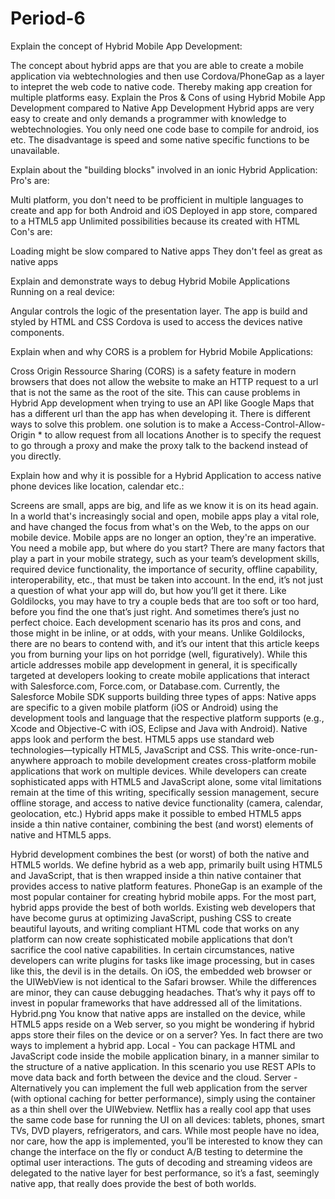 # Period-6

 Explain the concept of Hybrid Mobile App Development:

The concept about hybrid apps are that you are able to create a mobile application via webtechnologies and then use Cordova/PhoneGap as a layer to intepret the web code to native code. Thereby making app creation for multiple platforms easy. Explain the Pros & Cons of using Hybrid Mobile App Development compared to Native App Development Hybrid apps are very easy to create and only demands a programmer with knowledge to webtechnologies. You only need one code base to compile for android, ios etc. The disadvantage is speed and some native specific functions to be unavailable.

 Explain about the "building blocks" involved in an ionic Hybrid Application:
Pro's are:

Multi platform, you don't need to be profficient in multiple languages to create and app for both Android and iOS
Deployed in app store, compared to a HTML5 app
Unlimited possibilities because its created with HTML
Con's are:

Loading might be slow compared to Native apps
They don't feel as great as native apps

 Explain and demonstrate ways to debug Hybrid Mobile Applications Running on a real device:

 Angular controls the logic of the presentation layer. 
 The app is build and styled by HTML and CSS
 Cordova is used to access the devices native components.

 Explain when and why CORS is a problem for Hybrid Mobile Applications:

Cross Origin Ressource Sharing (CORS) is a safety feature in modern
browsers that does not allow the website to make an HTTP request to a url that 
is not the same as the root of the site. This can cause problems in Hybrid 
App development when trying to use an API like Google Maps that has a 
different url than the app has when developing it.
There is different ways to solve this problem.
one solution is to make a Access-Control-Allow-Origin * to allow request from all locations
Another is to specify the request to go through a proxy and make the proxy 
talk to the backend instead of you directly. 

 Explain how and why it is possible for a Hybrid Application to access native phone devices like location, calendar etc.:
  
Screens are small, apps are big, and life as we know it is on its head again. In a world that's increasingly social and open, mobile apps play a vital role, and have changed the focus from what's on the Web, to the apps on our mobile device. Mobile apps are no longer an option, they're an imperative. You need a mobile app, but where do you start? There are many factors that play a part in your mobile strategy, such as your team’s development skills, required device functionality, the importance of security, offline capability, interoperability, etc., that must be taken into account. In the end, it’s not just a question of what your app will do, but how you’ll get it there.
Like Goldilocks, you may have to try a couple beds that are too soft or too hard, before you find the one that’s just right. And sometimes there’s just no perfect choice. Each development scenario has its pros and cons, and those might in be inline, or at odds, with your means. Unlike Goldilocks, there are no bears to contend with, and it’s our intent that this article keeps you from burning your lips on hot porridge (well, figuratively).
While this article addresses mobile app development in general, it is specifically targeted at developers looking to create mobile applications that interact with Salesforce.com, Force.com, or Database.com. Currently, the Salesforce Mobile SDK supports building three types of apps:
Native apps are specific to a given mobile platform (iOS or Android) using the development tools and language that the respective platform supports (e.g., Xcode and Objective-C with iOS, Eclipse and Java with Android). Native apps look and perform the best.
HTML5 apps use standard web technologies—typically HTML5, JavaScript and CSS. This write-once-run-anywhere approach to mobile development creates cross-platform mobile applications that work on multiple devices. While developers can create sophisticated apps with HTML5 and JavaScript alone, some vital limitations remain at the time of this writing, specifically session management, secure offline storage, and access to native device functionality (camera, calendar, geolocation, etc.)
Hybrid apps make it possible to embed HTML5 apps inside a thin native container, combining the best (and worst) elements of native and HTML5 apps.


Hybrid development combines the best (or worst) of both the native and HTML5 worlds. We define hybrid as a web app, primarily built using HTML5 and JavaScript, that is then wrapped inside a thin native container that provides access to native platform features. PhoneGap is an example of the most popular container for creating hybrid mobile apps.
For the most part, hybrid apps provide the best of both worlds. Existing web developers that have become gurus at optimizing JavaScript, pushing CSS to create beautiful layouts, and writing compliant HTML code that works on any platform can now create sophisticated mobile applications that don’t sacrifice the cool native capabilities. In certain circumstances, native developers can write plugins for tasks like image processing, but in cases like this, the devil is in the details.
On iOS, the embedded web browser or the UIWebView is not identical to the Safari browser. While the differences are minor, they can cause debugging headaches. That’s why it pays off to invest in popular frameworks that have addressed all of the limitations.
Hybrid.png
You know that native apps are installed on the device, while HTML5 apps reside on a Web server, so you might be wondering if hybrid apps store their files on the device or on a server? Yes. In fact there are two ways to implement a hybrid app.
Local - You can package HTML and JavaScript code inside the mobile application binary, in a manner similar to the structure of a native application. In this scenario you use REST APIs to move data back and forth between the device and the cloud.
Server - Alternatively you can implement the full web application from the server (with optional caching for better performance), simply using the container as a thin shell over the UIWebview.
Netflix has a really cool app that uses the same code base for running the UI on all devices: tablets, phones, smart TVs, DVD players, refrigerators, and cars. While most people have no idea, nor care, how the app is implemented, you’ll be interested to know they can change the interface on the fly or conduct A/B testing to determine the optimal user interactions. The guts of decoding and streaming videos are delegated to the native layer for best performance, so it’s a fast, seemingly native app, that really does provide the best of both worlds.
 
